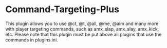 # Command-Targeting-Plus
This plugin allows you to use @ct, @t, @all, @me, @aim and many more with player targeting commands, such as amx_slap, amx_slay, amx_kick, etc. Please note that this plugin must be put above all plugins that use the commands in plugins.ini.
